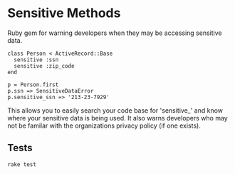 Sensitive Methods
=================

Ruby gem for warning developers when they may be accessing sensitive data.

    class Person < ActiveRecord::Base
      sensitive :ssn
      sensitive :zip_code
    end

    p = Person.first
    p.ssn => SensitiveDataError
    p.sensitive_ssn => '213-23-7929'

This allows you to easily search your code base for 'sensitive_' and know where your sensitive data is being used. It also warns developers who may not be familar with the organizations privacy policy (if one exists).

Tests
-----
    rake test